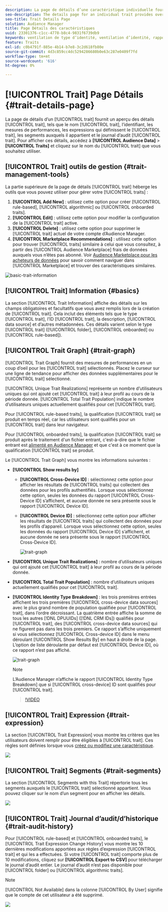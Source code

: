 ```yaml
---
description: La page de détails d’une caractéristique individuelle fournit un aperçu des informations telles que le nom, l’identifiant, les mesures de performances, les expressions qui définissent la caractéristique, les segments auxquels elle appartient et le journal d’audit de la caractéristique. Pour afficher ces détails, accédez à Audience Data > Caractéristiques et cliquez sur le nom de la caractéristique que vous souhaitez utiliser.
seo-description: The details page for an individual trait provides overview of information like the trait name, ID, performance metrics, expressions that define the trait, segments it belongs to, and the trait audit log. To vew these details, go to Audience Data > Traits and click the name of the trait you want to work with.
seo-title: Trait Details Page
solution: Audience Manager
title: Page Détails des caractéristiques
uuid: 23301376-c1cc-4778-b8c4-9831f6739db9
keywords: ventilation de type d’identité, ventilation d’identité, rapport d’identité d’audience, multi-appareils, identifiant multi-appareils, identifiant d’appareil
feature: Traits
exl-id: c0b4791f-885e-4b14-b7e8-3c2d618fb80e
source-git-commit: 4d3c859cc4dc5294286680b0e63c287e0409f7fd
workflow-type: tm+mt
source-wordcount: '616'
ht-degree: 0%

---
```


# [!UICONTROL Trait] Page Détails {#trait-details-page}

La page de détails d’un [!UICONTROL trait] fournit un aperçu des détails [!UICONTROL trait], tels que le nom [!UICONTROL trait], l’identifiant, les mesures de performances, les expressions qui définissent le [!UICONTROL trait], les segments auxquels il appartient et le journal d’audit [!UICONTROL trait]. Pour afficher ces détails, accédez à **[!UICONTROL Audience Data]** > **[!UICONTROL Traits]** et cliquez sur le nom du [!UICONTROL trait] que vous souhaitez utiliser.

## [!UICONTROL Trait] outils de gestion {#trait-management-tools}

La partie supérieure de la page de détails [!UICONTROL trait] héberge les outils que vous pouvez utiliser pour gérer votre [!UICONTROL traits] :

1. **[!UICONTROL Add New]** : utilisez cette option pour créer [!UICONTROL rule-based], [!UICONTROL algorithmic] ou [!UICONTROL onboarded traits].
2. **[!UICONTROL Edit]** : utilisez cette option pour modifier la configuration de la [!UICONTROL trait] active.
3. **[!UICONTROL Delete]** : utilisez cette option pour supprimer le [!UICONTROL trait] actuel de votre compte d’Audience Manager.
4. **[!UICONTROL Marketplace Recommendations]** : utilisez cette option pour trouver [!UICONTROL traits] similaire à celui que vous consultez, à partir des [!UICONTROL Audience Marketplace] frais de données auxquels vous n’êtes pas abonné. Voir [Audience Marketplace pour les acheteurs de données](../audience-marketplace/marketplace-data-buyers/marketplace-data-buyers.md) pour savoir comment naviguer dans [!UICONTROL Marketplace] et trouver des caractéristiques similaires.

![basic-trait-information](assets/basic-trait-information.png)

## [!UICONTROL Trait] Information {#basics}

La section [!UICONTROL Trait Information] affiche des détails sur les champs obligatoires et facultatifs que vous avez remplis lors de la création de [!UICONTROL trait]. Cela inclut des éléments tels que le type [!UICONTROL trait], l’ID [!UICONTROL trait], la description, [!UICONTROL data source] et d’autres métadonnées. Ces détails varient selon le type [!UICONTROL trait] ([!UICONTROL folder], [!UICONTROL onboarded] ou [!UICONTROL rule-based]).

## [!UICONTROL Trait Graph] {#trait-graph}

[!UICONTROL Trait Graph] fournit des mesures de performances en un coup d’oeil pour les [!UICONTROL trait] sélectionnés. Placez le curseur sur une ligne de tendance pour afficher des données supplémentaires pour le [!UICONTROL trait] sélectionné.

[!UICONTROL Unique Trait Realizations] représente un nombre d’utilisateurs uniques qui ont ajouté cet [!UICONTROL trait] à leur profil au cours de la période donnée. [!UICONTROL Total Trait Population] indique le nombre d’utilisateurs uniques actuellement qualifiés pour cet [!UICONTROL trait].

Pour [!UICONTROL rule-based traits], la qualification [!UICONTROL trait] se produit en temps réel, car les utilisateurs sont qualifiés pour un [!UICONTROL trait] dans leur navigateur.

Pour [!UICONTROL onboarded traits], la qualification [!UICONTROL trait] se produit après le traitement d&#39;un fichier entrant, c&#39;est-à-dire que le fichier entrant est [alimenté en Audience Manager](../../faq/faq-inbound-data-ingestion.md) et que c&#39;est à ce moment que la qualification [!UICONTROL trait] se produit.

Le [!UICONTROL Trait Graph] vous montre les informations suivantes :

* **[!UICONTROL Show results by]**
   * **[!UICONTROL Cross-Device ID]** : sélectionnez cette option pour afficher les résultats de [!UICONTROL traits] qui collectent des données pour les profils authentifiés. Lorsque vous sélectionnez cette option, seules les données du rapport [!UICONTROL Cross-Device ID] s’affichent, et aucune donnée ne sera présente sous le rapport [!UICONTROL Device ID].
   * **[!UICONTROL Device ID]** : sélectionnez cette option pour afficher les résultats de [!UICONTROL traits] qui collectent des données pour les profils d’appareil. Lorsque vous sélectionnez cette option, seules les données du rapport [!UICONTROL Device ID] s’affichent, et aucune donnée ne sera présente sous le rapport [!UICONTROL Cross-Device ID].

     ![trait-graph](assets/trait-summary.gif)

* **[!UICONTROL Unique Trait Realizations]** : nombre d’utilisateurs uniques qui ont ajouté cet [!UICONTROL trait] à leur profil au cours de la période donnée.
* **[!UICONTROL Total Trait Population]** : nombre d’utilisateurs uniques actuellement qualifiés pour cet [!UICONTROL trait].

* **[!UICONTROL Identity Type Breakdown]** : les trois premières entrées affichent les trois premières [!UICONTROL cross-device data sources] avec le plus grand nombre de population qualifiée pour [!UICONTROL trait], dans l’ordre décroissant. La quatrième entrée affiche la somme de tous les autres [!DNL DPUUIDs] ([!DNL CRM IDs]) qualifiés pour [!UICONTROL trait], des [!UICONTROL cross-device data sources] qui ne figurent pas dans les trois premiers. Ce rapport s’affiche uniquement si vous sélectionnez [!UICONTROL Cross-device ID] dans le menu déroulant [!UICONTROL Show Results By] en haut à droite de la page. L’option de liste déroulante par défaut est [!UICONTROL Device ID], où ce rapport n’est pas affiché.

  ![trait-graph](assets/trait-identity.png)

  >[!NOTE]
  >
  >L’Audience Manager n’affiche le rapport [!UICONTROL Identity Type Breakdown] que si [!UICONTROL cross-device] ID sont qualifiés pour [!UICONTROL trait].

  >[!VIDEO](https://video.tv.adobe.com/v/27977/)

## [!UICONTROL Trait] Expression {#trait-expression}

La section [!UICONTROL Trait Expression] vous montre les critères que les utilisateurs doivent remplir pour être éligibles à [!UICONTROL trait]. Ces règles sont définies lorsque vous [créez ou modifiez une caractéristique](../../features/traits/about-trait-builder.md).

![](assets/traitExpression.png)

## [!UICONTROL Trait] Segments {#trait-segments}

La section [!UICONTROL Segments with this Trait] répertorie tous les segments auxquels le [!UICONTROL trait] sélectionné appartient. Vous pouvez cliquer sur le nom d’un segment pour en afficher les détails.

![](assets/traitSegments.png)

## [!UICONTROL Trait] Journal d’audit/d’historique {#trait-audit-history}

Pour [!UICONTROL rule-based] et [!UICONTROL onboarded traits], le [!UICONTROL Trait Expression Change History] vous montre les 10 dernières modifications apportées aux règles d’expression [!UICONTROL trait] et qui les a effectuées. Si votre [!UICONTROL trait] comporte plus de 10 modifications, cliquez sur **[!UICONTROL Export to CSV]** pour télécharger le journal d’audit entier. Le journal d’audit n’est pas disponible pour [!UICONTROL folder] ou [!UICONTROL algorithmic traits].

>[!NOTE]
>
>[!UICONTROL Not Available] dans la colonne [!UICONTROL By User] signifie que le compte de cet utilisateur a été supprimé.

![](assets/traitHistory.png)
